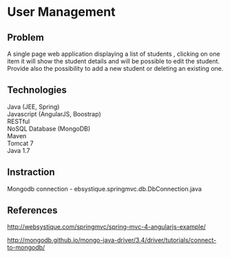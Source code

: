 # User Management

## Problem

A single page web application displaying a list of students , clicking on one item it will show the student details and will be possible to edit the student. Provide also the possibility to add a new student or deleting an existing one.<br>

## Technologies

Java (JEE, Spring)<br>
Javascript (AngularJS, Boostrap)<br>
RESTful<br>
NoSQL Database (MongoDB)<br>
Maven<br>
Tomcat 7 <br>
Java 1.7<br>


## Instraction <br>
Mongodb connection - ebsystique.springmvc.db.DbConnection.java <br>


## References<br>

http://websystique.com/springmvc/spring-mvc-4-angularjs-example/<br>

http://mongodb.github.io/mongo-java-driver/3.4/driver/tutorials/connect-to-mongodb/<br>


